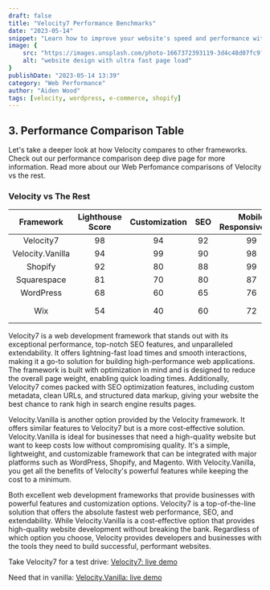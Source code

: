 ```yaml
---
draft: false
title: "Velocity7 Performance Benchmarks"
date: "2023-05-14"
snippet: "Learn how to improve your website's speed and performance with Velocity. In this post, we'll discuss the impact of website speed on your business and how Velocity can help you create a faster, more responsive website that meets your needs and exceeds your expectations. Start creating a better user experience for your customers and improve your search engine rankings with Velocity."
image: {
    src: "https://images.unsplash.com/photo-1667372393119-3d4c48d07fc9?&fit=crop&w=430&h=240",
    alt: "website design with ultra fast page load"
}
publishDate: "2023-05-14 13:39"
category: "Web Performance"
author: "Aiden Wood"
tags: [velocity, wordpress, e-commerce, shopify]
---
```


## 3. Performance Comparison Table

Let's take a deeper look at how Velocity compares to other frameworks. Check out our performance comparison deep dive page for more information. Read more about our <a name="Comparison">Web Perfomance comparisons of Velocity vs the rest</a>.

### Velocity vs The Rest

| Framework | Lighthouse Score | Customization | SEO | Mobile Responsiveness | Pageload Speed | Pricing Model |
| :-------: | :----------------: | :-----------: | :-: | :------------------: | :------------: | :-----------: |
| Velocity7  |        98         |      94       |  92 |          99          |       99       |  Pay Once     |
| Velocity.Vanilla |  94         |      99       |  90 |          98          |       97       |  Pay Once     |
| Shopify   |         92         |      80       |  88 |          99          |       86       |  $1260/yr     |
| Squarespace |       81         |      70       |  80 |          87          |       76       |  $408/yr      |
| WordPress |         68         |      60       |  65 |          76          |       58       |  Free  Paid   |
| Wix       |         54         |      40       |  60 |          72          |       39       |  Free / Paid  |


Velocity7 is a web development framework that stands out with its exceptional performance, top-notch SEO features, and unparalleled extendability. It offers lightning-fast load times and smooth interactions, making it a go-to solution for building high-performance web applications. The framework is built with optimization in mind and is designed to reduce the overall page weight, enabling quick loading times. Additionally, Velocity7 comes packed with SEO optimization features, including custom metadata, clean URLs, and structured data markup, giving your website the best chance to rank high in search engine results pages.

Velocity.Vanilla is another option provided by the Velocity framework. It offers similar features to Velocity7 but is a more cost-effective solution. Velocity.Vanilla is ideal for businesses that need a high-quality website but want to keep costs low without compromising quality. It's a simple, lightweight, and customizable framework that can be integrated with major platforms such as WordPress, Shopify, and Magento. With Velocity.Vanilla, you get all the benefits of Velocity's powerful features while keeping the cost to a minimum.

Both excellent web development frameworks that provide businesses with powerful features and customization options. Velocity7 is a top-of-the-line solution that offers the absolute fastest web performance, SEO, and extendability. While Velocity.Vanilla is a cost-effective option that provides high-quality website development without breaking the bank. Regardless of which option you choose, Velocity provides developers and businesses with the tools they need to build successful, performant websites.


Take Velocity7 for a test drive: [Velocity7: live demo](https://velocity.aidxn.com/)

Need that in vanilla: [Velocity.Vanilla: live demo](https://vanilla.aidxn.com/) 

